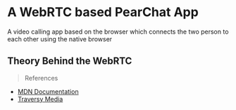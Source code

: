 # A WebRTC based PearChat App

A video calling app based on the browser which connects the two person to each other using the native browser

## Theory Behind the WebRTC

> References

- [MDN Documentation](https://developer.mozilla.org/en-US/docs/Web/API/WebRTC_API)
- [Traversy Media](https://youtube.com/c/TraversyMedia/videos)
